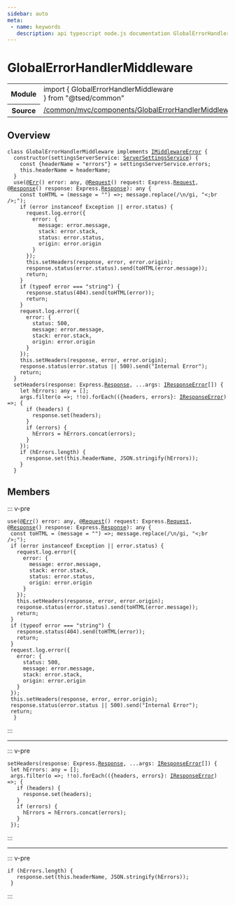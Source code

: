 ```yaml
---
sidebar: auto
meta:
 - name: keywords
   description: api typescript node.js documentation GlobalErrorHandlerMiddleware class
---
```

# GlobalErrorHandlerMiddleware <Badge text="Class" type="class"/>
<!-- Summary -->
<section class="symbol-info"><table class="is-full-width"><tbody><tr><th>Module</th><td><div class="lang-typescript"><span class="token keyword">import</span> { GlobalErrorHandlerMiddleware }&nbsp;<span class="token keyword">from</span>&nbsp;<span class="token string">"@tsed/common"</span></div></td></tr><tr><th>Source</th><td><a href="https://github.com/Romakita/ts-express-decorators/blob/v4.30.1/src//common/mvc/components/GlobalErrorHandlerMiddleware.ts#L0-L0">/common/mvc/components/GlobalErrorHandlerMiddleware.ts</a></td></tr></tbody></table></section>

<!-- Overview -->
## Overview


<pre><code class="typescript-lang "><span class="token keyword">class</span> GlobalErrorHandlerMiddleware <span class="token keyword">implements</span> <a href="/api/common/mvc/interfaces/IMiddlewareError.html"><span class="token">IMiddlewareError</span></a> <span class="token punctuation">{</span>
  <span class="token keyword">constructor</span><span class="token punctuation">(</span>settingsServerService<span class="token punctuation">:</span> <a href="/api/common/config/services/ServerSettingsService.html"><span class="token">ServerSettingsService</span></a><span class="token punctuation">)</span> <span class="token punctuation">{</span>
    <span class="token keyword">const</span> <span class="token punctuation">{</span>headerName<span class="token punctuation"> = </span><span class="token string">"errors"</span><span class="token punctuation">}</span><span class="token punctuation"> = </span>settingsServerService.errors<span class="token punctuation">;</span>
    this.headerName<span class="token punctuation"> = </span>headerName<span class="token punctuation">;</span>
  <span class="token punctuation">}</span>
  <span class="token function">use</span><span class="token punctuation">(</span>@<span class="token function"><a href="/api/common/filters/decorators/Err.html"><span class="token">Err</span></a></span><span class="token punctuation">(</span><span class="token punctuation">)</span> error<span class="token punctuation">:</span> <span class="token keyword">any</span><span class="token punctuation">,</span> @<span class="token function"><a href="/api/common/filters/decorators/Request.html"><span class="token">Request</span></a></span><span class="token punctuation">(</span><span class="token punctuation">)</span> request<span class="token punctuation">:</span> Express.<a href="/api/common/filters/decorators/Request.html"><span class="token">Request</span></a><span class="token punctuation">,</span> @<span class="token function"><a href="/api/common/filters/decorators/Response.html"><span class="token">Response</span></a></span><span class="token punctuation">(</span><span class="token punctuation">)</span> response<span class="token punctuation">:</span> Express.<a href="/api/common/filters/decorators/Response.html"><span class="token">Response</span></a><span class="token punctuation">)</span><span class="token punctuation">:</span> <span class="token keyword">any</span> <span class="token punctuation">{</span>
    <span class="token keyword">const</span> toHTML<span class="token punctuation"> = </span><span class="token punctuation">(</span>message<span class="token punctuation"> = </span>""<span class="token punctuation">)</span> =&gt<span class="token punctuation">;</span> message.<span class="token function">replace</span><span class="token punctuation">(</span>/\n/gi<span class="token punctuation">,</span> "&lt<span class="token punctuation">;</span>br /&gt<span class="token punctuation">;</span>"<span class="token punctuation">)</span><span class="token punctuation">;</span>
    if <span class="token punctuation">(</span>error instanceof Exception || error.status<span class="token punctuation">)</span> <span class="token punctuation">{</span>
      request.log.<span class="token function">error</span><span class="token punctuation">(</span><span class="token punctuation">{</span>
        error<span class="token punctuation">:</span> <span class="token punctuation">{</span>
          message<span class="token punctuation">:</span> error.message<span class="token punctuation">,</span>
          stack<span class="token punctuation">:</span> error.stack<span class="token punctuation">,</span>
          status<span class="token punctuation">:</span> error.status<span class="token punctuation">,</span>
          origin<span class="token punctuation">:</span> error.origin
        <span class="token punctuation">}</span>
      <span class="token punctuation">}</span><span class="token punctuation">)</span><span class="token punctuation">;</span>
      this.<span class="token function">setHeaders</span><span class="token punctuation">(</span>response<span class="token punctuation">,</span> error<span class="token punctuation">,</span> error.origin<span class="token punctuation">)</span><span class="token punctuation">;</span>
      response.<span class="token function">status</span><span class="token punctuation">(</span>error.status<span class="token punctuation">)</span>.<span class="token function">send</span><span class="token punctuation">(</span><span class="token function">toHTML</span><span class="token punctuation">(</span>error.message<span class="token punctuation">)</span><span class="token punctuation">)</span><span class="token punctuation">;</span>
      return<span class="token punctuation">;</span>
    <span class="token punctuation">}</span>
    if <span class="token punctuation">(</span>typeof error === "<span class="token keyword">string</span>"<span class="token punctuation">)</span> <span class="token punctuation">{</span>
      response.<span class="token function">status</span><span class="token punctuation">(</span>404<span class="token punctuation">)</span>.<span class="token function">send</span><span class="token punctuation">(</span><span class="token function">toHTML</span><span class="token punctuation">(</span>error<span class="token punctuation">)</span><span class="token punctuation">)</span><span class="token punctuation">;</span>
      return<span class="token punctuation">;</span>
    <span class="token punctuation">}</span>
    request.log.<span class="token function">error</span><span class="token punctuation">(</span><span class="token punctuation">{</span>
      error<span class="token punctuation">:</span> <span class="token punctuation">{</span>
        status<span class="token punctuation">:</span> 500<span class="token punctuation">,</span>
        message<span class="token punctuation">:</span> error.message<span class="token punctuation">,</span>
        stack<span class="token punctuation">:</span> error.stack<span class="token punctuation">,</span>
        origin<span class="token punctuation">:</span> error.origin
      <span class="token punctuation">}</span>
    <span class="token punctuation">}</span><span class="token punctuation">)</span><span class="token punctuation">;</span>
    this.<span class="token function">setHeaders</span><span class="token punctuation">(</span>response<span class="token punctuation">,</span> error<span class="token punctuation">,</span> error.origin<span class="token punctuation">)</span><span class="token punctuation">;</span>
    response.<span class="token function">status</span><span class="token punctuation">(</span>error.status || 500<span class="token punctuation">)</span>.<span class="token function">send</span><span class="token punctuation">(</span>"Internal Error"<span class="token punctuation">)</span><span class="token punctuation">;</span>
    return<span class="token punctuation">;</span>
  <span class="token punctuation">}</span>
  <span class="token function">setHeaders</span><span class="token punctuation">(</span>response<span class="token punctuation">:</span> Express.<a href="/api/common/filters/decorators/Response.html"><span class="token">Response</span></a><span class="token punctuation">,</span> ...args<span class="token punctuation">:</span> <a href="/api/common/mvc/interfaces/IResponseError.html"><span class="token">IResponseError</span></a><span class="token punctuation">[</span><span class="token punctuation">]</span><span class="token punctuation">)</span> <span class="token punctuation">{</span>
    <span class="token keyword">let</span> hErrors<span class="token punctuation">:</span> <span class="token keyword">any</span><span class="token punctuation"> = </span><span class="token punctuation">[</span><span class="token punctuation">]</span><span class="token punctuation">;</span>
    args.<span class="token function">filter</span><span class="token punctuation">(</span>o =&gt<span class="token punctuation">;</span> !!o<span class="token punctuation">)</span>.<span class="token function">forEach</span><span class="token punctuation">(</span><span class="token punctuation">(</span><span class="token punctuation">{</span>headers<span class="token punctuation">,</span> errors<span class="token punctuation">}</span><span class="token punctuation">:</span> <a href="/api/common/mvc/interfaces/IResponseError.html"><span class="token">IResponseError</span></a><span class="token punctuation">)</span> =&gt<span class="token punctuation">;</span> <span class="token punctuation">{</span>
      if <span class="token punctuation">(</span>headers<span class="token punctuation">)</span> <span class="token punctuation">{</span>
        response.<span class="token function">set</span><span class="token punctuation">(</span>headers<span class="token punctuation">)</span><span class="token punctuation">;</span>
      <span class="token punctuation">}</span>
      if <span class="token punctuation">(</span>errors<span class="token punctuation">)</span> <span class="token punctuation">{</span>
        hErrors<span class="token punctuation"> = </span>hErrors.<span class="token function">concat</span><span class="token punctuation">(</span>errors<span class="token punctuation">)</span><span class="token punctuation">;</span>
      <span class="token punctuation">}</span>
    <span class="token punctuation">}</span><span class="token punctuation">)</span><span class="token punctuation">;</span>
    if <span class="token punctuation">(</span>hErrors.length<span class="token punctuation">)</span> <span class="token punctuation">{</span>
      response.<span class="token function">set</span><span class="token punctuation">(</span>this.headerName<span class="token punctuation">,</span> JSON.<span class="token function">stringify</span><span class="token punctuation">(</span>hErrors<span class="token punctuation">)</span><span class="token punctuation">)</span><span class="token punctuation">;</span>
    <span class="token punctuation">}</span>
  <span class="token punctuation">}</span></code></pre>



<!-- Members -->




## Members


::: v-pre

<div class="method-overview">
<pre><code class="typescript-lang "><span class="token function">use</span><span class="token punctuation">(</span>@<span class="token function"><a href="/api/common/filters/decorators/Err.html"><span class="token">Err</span></a></span><span class="token punctuation">(</span><span class="token punctuation">)</span> error<span class="token punctuation">:</span> <span class="token keyword">any</span><span class="token punctuation">,</span> @<span class="token function"><a href="/api/common/filters/decorators/Request.html"><span class="token">Request</span></a></span><span class="token punctuation">(</span><span class="token punctuation">)</span> request<span class="token punctuation">:</span> Express.<a href="/api/common/filters/decorators/Request.html"><span class="token">Request</span></a><span class="token punctuation">,</span> @<span class="token function"><a href="/api/common/filters/decorators/Response.html"><span class="token">Response</span></a></span><span class="token punctuation">(</span><span class="token punctuation">)</span> response<span class="token punctuation">:</span> Express.<a href="/api/common/filters/decorators/Response.html"><span class="token">Response</span></a><span class="token punctuation">)</span><span class="token punctuation">:</span> <span class="token keyword">any</span> <span class="token punctuation">{</span>
 <span class="token keyword">const</span> toHTML<span class="token punctuation"> = </span><span class="token punctuation">(</span>message<span class="token punctuation"> = </span>""<span class="token punctuation">)</span> =&gt<span class="token punctuation">;</span> message.<span class="token function">replace</span><span class="token punctuation">(</span>/\n/gi<span class="token punctuation">,</span> "&lt<span class="token punctuation">;</span>br /&gt<span class="token punctuation">;</span>"<span class="token punctuation">)</span><span class="token punctuation">;</span>
 if <span class="token punctuation">(</span>error instanceof Exception || error.status<span class="token punctuation">)</span> <span class="token punctuation">{</span>
   request.log.<span class="token function">error</span><span class="token punctuation">(</span><span class="token punctuation">{</span>
     error<span class="token punctuation">:</span> <span class="token punctuation">{</span>
       message<span class="token punctuation">:</span> error.message<span class="token punctuation">,</span>
       stack<span class="token punctuation">:</span> error.stack<span class="token punctuation">,</span>
       status<span class="token punctuation">:</span> error.status<span class="token punctuation">,</span>
       origin<span class="token punctuation">:</span> error.origin
     <span class="token punctuation">}</span>
   <span class="token punctuation">}</span><span class="token punctuation">)</span><span class="token punctuation">;</span>
   this.<span class="token function">setHeaders</span><span class="token punctuation">(</span>response<span class="token punctuation">,</span> error<span class="token punctuation">,</span> error.origin<span class="token punctuation">)</span><span class="token punctuation">;</span>
   response.<span class="token function">status</span><span class="token punctuation">(</span>error.status<span class="token punctuation">)</span>.<span class="token function">send</span><span class="token punctuation">(</span><span class="token function">toHTML</span><span class="token punctuation">(</span>error.message<span class="token punctuation">)</span><span class="token punctuation">)</span><span class="token punctuation">;</span>
   return<span class="token punctuation">;</span>
 <span class="token punctuation">}</span>
 if <span class="token punctuation">(</span>typeof error === "<span class="token keyword">string</span>"<span class="token punctuation">)</span> <span class="token punctuation">{</span>
   response.<span class="token function">status</span><span class="token punctuation">(</span>404<span class="token punctuation">)</span>.<span class="token function">send</span><span class="token punctuation">(</span><span class="token function">toHTML</span><span class="token punctuation">(</span>error<span class="token punctuation">)</span><span class="token punctuation">)</span><span class="token punctuation">;</span>
   return<span class="token punctuation">;</span>
 <span class="token punctuation">}</span>
 request.log.<span class="token function">error</span><span class="token punctuation">(</span><span class="token punctuation">{</span>
   error<span class="token punctuation">:</span> <span class="token punctuation">{</span>
     status<span class="token punctuation">:</span> 500<span class="token punctuation">,</span>
     message<span class="token punctuation">:</span> error.message<span class="token punctuation">,</span>
     stack<span class="token punctuation">:</span> error.stack<span class="token punctuation">,</span>
     origin<span class="token punctuation">:</span> error.origin
   <span class="token punctuation">}</span>
 <span class="token punctuation">}</span><span class="token punctuation">)</span><span class="token punctuation">;</span>
 this.<span class="token function">setHeaders</span><span class="token punctuation">(</span>response<span class="token punctuation">,</span> error<span class="token punctuation">,</span> error.origin<span class="token punctuation">)</span><span class="token punctuation">;</span>
 response.<span class="token function">status</span><span class="token punctuation">(</span>error.status || 500<span class="token punctuation">)</span>.<span class="token function">send</span><span class="token punctuation">(</span>"Internal Error"<span class="token punctuation">)</span><span class="token punctuation">;</span>
 return<span class="token punctuation">;</span>
  <span class="token punctuation">}</span></code></pre>

</div>



:::



***



::: v-pre

<div class="method-overview">
<pre><code class="typescript-lang "><span class="token function">setHeaders</span><span class="token punctuation">(</span>response<span class="token punctuation">:</span> Express.<a href="/api/common/filters/decorators/Response.html"><span class="token">Response</span></a><span class="token punctuation">,</span> ...args<span class="token punctuation">:</span> <a href="/api/common/mvc/interfaces/IResponseError.html"><span class="token">IResponseError</span></a><span class="token punctuation">[</span><span class="token punctuation">]</span><span class="token punctuation">)</span> <span class="token punctuation">{</span>
 <span class="token keyword">let</span> hErrors<span class="token punctuation">:</span> <span class="token keyword">any</span><span class="token punctuation"> = </span><span class="token punctuation">[</span><span class="token punctuation">]</span><span class="token punctuation">;</span>
 args.<span class="token function">filter</span><span class="token punctuation">(</span>o =&gt<span class="token punctuation">;</span> !!o<span class="token punctuation">)</span>.<span class="token function">forEach</span><span class="token punctuation">(</span><span class="token punctuation">(</span><span class="token punctuation">{</span>headers<span class="token punctuation">,</span> errors<span class="token punctuation">}</span><span class="token punctuation">:</span> <a href="/api/common/mvc/interfaces/IResponseError.html"><span class="token">IResponseError</span></a><span class="token punctuation">)</span> =&gt<span class="token punctuation">;</span> <span class="token punctuation">{</span>
   if <span class="token punctuation">(</span>headers<span class="token punctuation">)</span> <span class="token punctuation">{</span>
     response.<span class="token function">set</span><span class="token punctuation">(</span>headers<span class="token punctuation">)</span><span class="token punctuation">;</span>
   <span class="token punctuation">}</span>
   if <span class="token punctuation">(</span>errors<span class="token punctuation">)</span> <span class="token punctuation">{</span>
     hErrors<span class="token punctuation"> = </span>hErrors.<span class="token function">concat</span><span class="token punctuation">(</span>errors<span class="token punctuation">)</span><span class="token punctuation">;</span>
   <span class="token punctuation">}</span>
 <span class="token punctuation">}</span><span class="token punctuation">)</span><span class="token punctuation">;</span></code></pre>

</div>



:::



***



::: v-pre

<div class="method-overview">
<pre><code class="typescript-lang ">if <span class="token punctuation">(</span>hErrors.length<span class="token punctuation">)</span> <span class="token punctuation">{</span>
   response.<span class="token function">set</span><span class="token punctuation">(</span>this.headerName<span class="token punctuation">,</span> JSON.<span class="token function">stringify</span><span class="token punctuation">(</span>hErrors<span class="token punctuation">)</span><span class="token punctuation">)</span><span class="token punctuation">;</span>
 <span class="token punctuation">}</span></code></pre>

</div>



:::